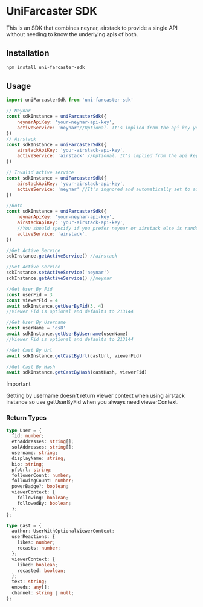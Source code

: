# UniFarcaster SDK

This is an SDK that combines neynar, airstack to provide a single API without needing to know the underlying apis of both.
## Installation

```bash
npm install uni-farcaster-sdk
```

## Usage

```js
import uniFarcasterSdk from 'uni-farcaster-sdk'

// Neynar
const sdkInstance = uniFarcasterSdk({
	neynarApiKey: 'your-neynar-api-key',
	activeService: 'neynar'//Optional. It's implied from the api key you provide
})
// Airstack
const sdkInstance = uniFarcasterSdk({
	airstackApiKey: 'your-airstack-api-key',
	activeService: 'airstack' //Optional. It's implied from the api key you provide
})

// Invalid active service
const sdkInstance = uniFarcasterSdk({
	airstackApiKey: 'your-airstack-api-key',
	activeService: 'neynar' //It's ingnored and automatically set to airstack
})

//Both
const sdkInstance = uniFarcasterSdk({
	neynarApiKey: 'your-neynar-api-key',
	airstackApiKey: 'your-airstack-api-key',
	//You should specify if you prefer neynar or airstack else is randomly chose one of them
	activeService: 'airstack',
})

//Get Active Service
sdkInstance.getActiveService() //airstack

//Set Active Service
sdkInstance.setActiveService('neynar')
sdkInstance.getActiveService() //neynar

//Get User By Fid
const userFid = 3
const viewerFid = 4
await sdkInstance.getUserByFid(3, 4)
//Viewer Fid is optional and defaults to 213144

//Get User By Username
const userName = 'ds8'
await sdkInstance.getUserByUsername(userName)
//Viewer Fid is optional and defaults to 213144

//Get Cast By Url
await sdkInstance.getCastByUrl(castUrl, viewerFid)

//Get Cast By Hash
await sdkInstance.getCastByHash(castHash, viewerFid)
```

> [!IMPORTANT]
> Getting by username doesn't return viewer context when using airstack instance so use getUserByFid when you always need viewerContext.



### Return Types
```ts
type User = {
  fid: number;
  ethAddresses: string[];
  solAddresses: string[];
  username: string;
  displayName: string;
  bio: string;
  pfpUrl: string;
  followerCount: number;
  followingCount: number;
  powerBadge?: boolean;
  viewerContext: {
    following: boolean;
    followedBy: boolean;
  };
};

type Cast = {
  author: UserWithOptionalViewerContext;
  userReactions: {
    likes: number;
    recasts: number;
  };
  viewerContext: {
    liked: boolean;
    recasted: boolean;
  };
  text: string;
  embeds: any[];
  channel: string | null;
};
```







